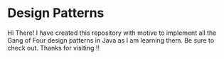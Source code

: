 # Design Patterns

Hi There! I have created this repository with motive to implement all the Gang of Four design patterns in Java as I am learning them. Be sure to check out. Thanks for visiting !!